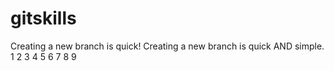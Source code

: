 # gitskills
Creating a new branch is quick!
Creating a new branch is quick AND simple.
1
2
3
4
5
6
7
8
9

